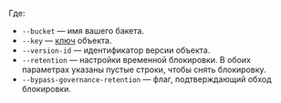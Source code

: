 Где:

* `--bucket` — имя вашего бакета.
* `--key` — [ключ](../../storage/concepts/object.md#key) объекта.
* `--version-id` — идентификатор версии объекта.
* `--retention` — настройки временной блокировки. В обоих параметрах указаны пустые строки, чтобы снять блокировку.
* `--bypass-governance-retention` — флаг, подтверждающий обход блокировки.